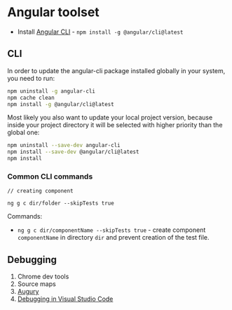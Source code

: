# Angular toolset

* Install [Angular CLI](https://cli.angular.io/) - `npm install -g @angular/cli@latest`

## CLI

In order to update the angular-cli package installed globally in your system, you need to run:

```bash
npm uninstall -g angular-cli
npm cache clean
npm install -g @angular/cli@latest
```

Most likely you also want to update your local project version, because inside your project directory it will be selected with higher priority than the global one:

```bash
npm uninstall --save-dev angular-cli
npm install --save-dev @angular/cli@latest
npm install
```

### Common CLI commands

```
// creating component

ng g c dir/folder --skipTests true
```


Commands:

* `ng g c dir/componentName --skipTests true` - create component `componentName` in directory `dir` and prevent creation of the test file.

## Debugging

1. Chrome dev tools
1. Source maps
1. [Augury](https://augury.angular.io/)
1. [Debugging in Visual Studio Code](https://www.digitalocean.com/community/tutorials/how-to-debug-angular-cli-applications-in-visual-studio-code)